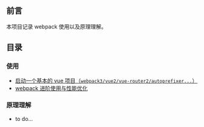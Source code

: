 ## 前言

本项目记录 webpack 使用以及原理理解。

## 目录

### 使用

+ [启动一个基本的 vue 项目（`webpack3/vue2/vue-router2/autoprefixer...`）](https://github.com/liuyuanyangscript/deep-webpack/issues/1)
+ [webpack 进阶使用与性能优化](https://github.com/liuyuanyangscript/deep-webpack/issues/2)

### 原理理解

+ to do...
